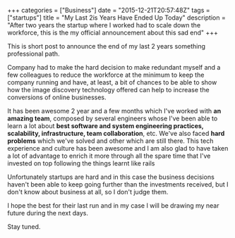 +++
categories = ["Business"]
date = "2015-12-21T20:57:48Z"
tags = ["startups"]
title = "My Last 2is Years Have Ended Up Today"
description = "After two years the startup where I worked had to scale down the workforce, this is the my official announcement about this sad end"
+++

This is short post to announce the end of my last 2 years something professional path.

Company had to make the hard decision to make redundant myself and a few colleagues to reduce the workforce at the minimum to keep the company running and have, at least, a bit of chances to be able to show how the image discovery technology offered can help to increase the conversions of online businesses.

It has been awesome 2 year and a few months which I've worked with __an amazing team__, composed by several engineers whose I've been able to learn a lot about __best software and system engineering practices, scalability, infrastructure, team collaboration__, etc. We've also faced __hard problems__ which we've solved and other which are still there. This tech experience and culture has been awesome and I am also glad to have taken a lot of advantage to enrich it more through all the spare time that I've invested on top following the things learnt like rails

Unfortunately startups are hard and in this case the business decisions haven't been able to keep going further than the investments received, but I don't know about business at all, so I don't judge them.

I hope the best for their last run and in my case I will be drawing my near future during the next days.

Stay tuned.

